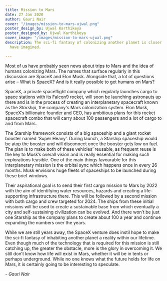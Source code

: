 ```yaml
---
title: Mission to Mars
date: 27 Jan 2020
author: Gauri Nair
cover: "/images/mission-to-mars-ujwal.png"
poster_design_by: Ujwal Karthikeya
poster_designed_by: Ujwal Karthikeya
cover_image: "/images/mission-to-mars-ujwal.png"
description: The sci-fi fantasy of colonizing another planet is closer than we could
  have imagined.

---
```

Most of us have probably seen news about trips to Mars and the idea of humans colonizing Mars. The names that surface regularly in this discussion are SpaceX and Elon Musk. Alongside that, a lot of questions arise – What is SpaceX? And is it really possible to get humans on Mars?

SpaceX, a private spaceflight company which regularly launches cargo to space stations with its Falcon9 rocket, will soon be launching astronauts up there and is in the process of creating an interplanetary spacecraft known as the _Starship_, the company's Mars colonization system. Elon Musk, SpaceX’s billionaire founder and CEO, has ambitious plans for this rocket spacecraft combo that will carry about 100 passengers and a lot of cargo to and from Mars.

The Starship framework consists of a big spaceship and a giant rocket booster named 'Super Heavy'. During launch, a Starship spaceship would be atop the booster and will disconnect once the booster gets low on fuel. The plan is to make both of these vehicles’ reusable, as frequent reuse is the key to Musk’s overall vision and is really essential for making such explorations feasible. One of the main things favourable for this interplanetary mission is the orbital sync which happens once in every 26 months. Musk envisions huge fleets of spaceships to be launched during these brief windows.

Their aspirational goal is to send their first cargo mission to Mars by 2022 with the aim of identifying water resources, hazards and creating a life-supporting infrastructure there. This will be followed by a second mission with both cargo and crew targeted for 2024. The ships from these initial missions will be used to create a sustainable base from which eventually a city and self-sustaining civilization can be evolved. And there won’t be just one Starship as the company plans to create about 100 a year and continue expanding the numbers over the years. 

While we are still years away, the SpaceX venture does instil hope to make the sci-fi fantasy of inhabiting another planet a reality within our lifetime. Even though much of the technology that is required for this mission is still catching up, the greater the obstacle, more is the glory in overcoming it. We still don’t know how life will exist in Mars, whether it will be in tents or perhaps underground. While no one knows what the future holds for life on Mars, it is certainly going to be interesting to speculate.

_- Gauri Nair_